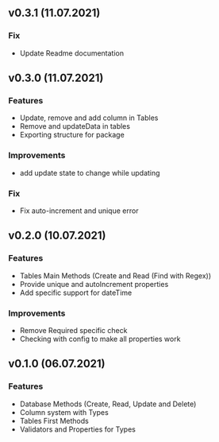 ## v0.3.1 (11.07.2021)

### Fix

- Update Readme documentation

## v0.3.0 (11.07.2021)

### Features 

- Update, remove and add column in Tables
- Remove and updateData in tables
- Exporting structure for package

### Improvements

- add update state to change while updating

### Fix

- Fix auto-increment and unique error

## v0.2.0 (10.07.2021)

### Features

- Tables Main Methods (Create and Read (Find with Regex))
- Provide unique and autoIncrement properties
- Add specific support for dateTime

### Improvements

- Remove Required specific check
- Checking with config to make all properties work

## v0.1.0 (06.07.2021)

### Features

- Database Methods (Create, Read, Update and Delete)
- Column system with Types
- Tables First Methods
- Validators and Properties for Types